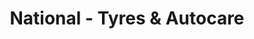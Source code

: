 ---
title: "National - Tyres & Autocare"
url: /blyth/national-tyres-und-autocare/
shop: Autowerkstatt
---